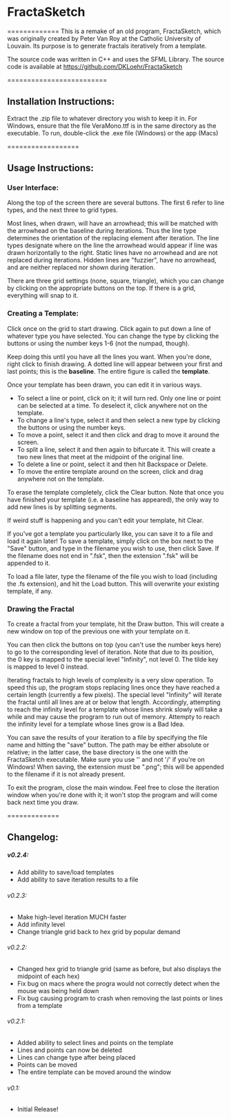 # FractaSketch
=============
This is a remake of an old program, FractaSketch, which was originally created by Peter Van Roy at the Catholic University of Louvain. Its purpose is to generate fractals iteratively from a template.

The source code was written in C++ and uses the SFML Library. The source code is available at https://github.com/DKLoehr/FractaSketch

=========================
## Installation Instructions:
Extract the .zip file to whatever directory you wish to keep it in. 
For Windows, ensure that the file VeraMono.ttf is in the same directory as the executable.
To run, double-click the .exe file (Windows) or the app (Macs)

==================
## Usage Instructions:

### User Interface:
Along the top of the screen there are several buttons. The first 6 refer to line types, and the next three to grid types.

Most lines, when drawn, will have an arrowhead; this will be matched with the arrowhead on the baseline during iterations. Thus the line type determines the orientation of the replacing element after iteration. The line types designate where on the line the arrowhead would appear if line was drawn horizontally to the right. Static lines have no arrowhead and are not replaced during iterations. Hidden lines are "fuzzier", have no arrowhead, and are neither replaced nor shown during iteration.

There are three grid settings (none, square, triangle), which you can change by clicking on the appropriate buttons on the top. If there is a grid, everything will snap to it.

### Creating a Template:
Click once on the grid to start drawing. Click again to put down a line of whatever type you have selected. You can change the type by clicking the buttons or using the number keys 1-6 (not the numpad, though).

Keep doing this until you have all the lines you want. When you're done, right click to finish drawing. A dotted line will appear between your first and last points; this is the __baseline__. The entire figure is called the __template__.

Once your template has been drawn, you can edit it in various ways. 
* To select a line or point, click on it; it will turn red. Only one line or point can be selected at a time. To deselect it, click anywhere not on the template.
* To change a line's type, select it and then select a new type by clicking the buttons or using the number keys.
* To move a point, select it and then click and drag to move it around the screen.
* To split a line, select it and then again to bifurcate it. This will create a two new lines that meet at the midpoint of the original line.
* To delete a line or point, select it and then hit Backspace or Delete.
* To move the entire template around on the screen, click and drag anywhere not on the template.

To erase the template completely, click the Clear button. Note that once you have finished your template (i.e. a baseline has appeared), the only way to add new lines is by splitting segments.

If weird stuff is happening and you can't edit your template, hit Clear.

If you've got a template you particularly like, you can save it to a file and load it again later! To save a template, simply click on the box next to the "Save" button, and type in the filename you wish to use, then click Save. If the filename does not end in ".fsk", then the extension ".fsk" will be appended to it. 

To load a file later, type the filename of the file you wish to load (including the .fs extension), and hit the Load button. This will overwrite your existing template, if any.

### Drawing the Fractal
To create a fractal from your template, hit the Draw button. This will create a new window on top of the previous one with your template on it. 

You can then click the buttons on top (you can't use the number keys here) to go to the corresponding level of iteration. Note that due to its position, the 0 key is mapped to the special level "Infinity", not level 0. The tilde key is mapped to level 0 instead.

Iterating fractals to high levels of complexity is a very slow operation. To speed this up, the program stops replacing lines once they have reached a certain length (currently a few pixels). The special level "Infinity" will iterate the fractal until all lines are at or below that length. Accordingly, attempting to reach the infinity level for a template whose lines shrink slowly will take a while and may cause the program to run out of memory. Attempty to reach the infinity level for a template whose lines grow is a Bad Idea.

You can save the results of your iteration to a file by specifying the file name and hitting the "save" button. The path may be either absolute or relative; in the latter case, the base directory is the one with the FractaSketch executable. Make sure you use '\' and not '/' if you're on Windows! When saving, the extension must be ".png"; this will be appended to the filename if it is not already present.

To exit the program, close the main window. Feel free to close the iteration window when you're done with it; it won't stop the program and will come back next time you draw.

=============
## Changelog:

##### v0.2.4:
* Add ability to save/load templates
* Add ability to save iteration results to a file

###### v0.2.3:
* Make high-level iteration MUCH faster
* Add infinity level
* Change triangle grid back to hex grid by popular demand

###### v0.2.2:
* Changed hex grid to triangle grid (same as before, but also displays the midpoint of each hex)
* Fix bug on macs where the progra would not correctly detect when the mouse was being held down
* Fix bug causing program to crash when removing the last points or lines from a template

###### v0.2.1:
* Added ability to select lines and points on the template
* Lines and points can now be deleted
* Lines can change type after being placed
* Points can be moved
* The entire template can be moved around the window

###### v0.1:
* Initial Release!